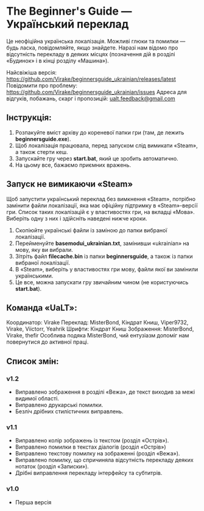 # The Beginner's Guide — Український переклад

Це неофіційна українська локалізація. Можливі глюки та помилки — будь ласка, повідомляйте, якщо знайдете. Наразі нам відомо про відсутність перекладу в деяких місцях (позначення дій в розділі «Будинок» і в кінці розділу «Машина»).

Найсвіжіша версія: https://github.com/Virake/beginnersguide_ukrainian/releases/latest
Повідомити про проблему: https://github.com/Virake/beginnersguide_ukrainian/issues
Адреса для відгуків, побажань, скарг і пропозицій: [ualt.feedback@gmail.com](mailto:ualt.feedback@gmail.com)

## Інструкція:

1) Розпакуйте вміст архіву до кореневої папки гри (там, де лежить **beginnersguide.exe**).
2) Щоб локалізація працювала, перед запуском слід вимикати «Steam», а також стерти кеш.
3) Запускайте гру через **start.bat**, який це зробить автоматично.
4) На цьому все, бажаємо приємних вражень.

## Запуск не вимикаючи «Steam»

Щоб запустити український переклад без вимкнення «Steam», потрібно замінити файли локалізації, яка має офіційну підтримку в «Steam»-версії гри. Список таких локалізацій є у властивостях гри, на вкладці «Мова». Виберіть одну з них і здійсніть наведені нижче кроки.

1) Скопіюйте українські файли із заміною до папки вибраної локалізації.
2) Перейменуйте **basemodui_ukrainian.txt**, замінивши «ukrainian» на мову, яку ви вибрали.
3) Зітріть файл **filecache.bin** із папки **beginnersguide**, а також із папки вибраної локалізації.
4) В «Steam», виберіть у властивостях гри мову, файли якої ви замінили українськими.
5) Це все, можна запускати гру звичайним чином (не користуючись **start.bat**).

## Команда «UaLT»:

Координатор: Virake
Переклад: MisterBond, Кіндрат Книш, Viper9732, Virake, Viictorr, Yeahrik
Шрифти: Кіндрат Книш
Зображення: MisterBond, Virake, thefir
Особлива подяка MisterBond, чий ентузіазм допоміг нам повернутися до активної праці.

## Список змін:

### v1.2

- Виправлено зображення в розділі «Вежа», де текст виходив за межі видимої області.
- Виправлено друкарські помилки.
- Безліч дрібних стилістичних виправлень.

### v1.1

- Виправлено колір зображень із текстом (розділ «Острів»).
- Виправлено помилки в текстах діалогів (розділ «Острів»)
- Виправлено текстову помилку на зображенні (розділ «Вежа»).
- Виправлено помилку, що спричиняла відсутність перекладу деяких нотаток (розділ «Записки»).
- Дрібні виправлення перекладу інтерфейсу та субтитрів.

### v1.0

- Перша версія
